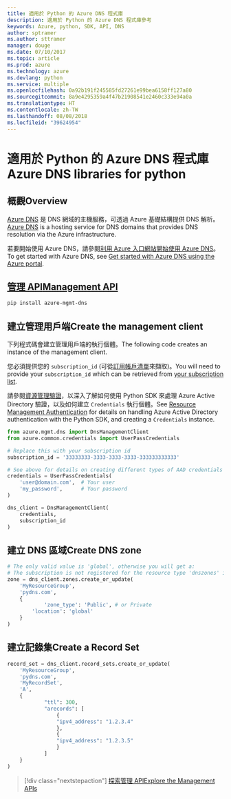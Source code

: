 ```yaml
---
title: 適用於 Python 的 Azure DNS 程式庫
description: 適用於 Python 的 Azure DNS 程式庫參考
keywords: Azure, python, SDK, API, DNS
author: sptramer
ms.author: sttramer
manager: douge
ms.date: 07/10/2017
ms.topic: article
ms.prod: azure
ms.technology: azure
ms.devlang: python
ms.service: multiple
ms.openlocfilehash: 0a92b191f245585fd27261e99bea6158ff127a80
ms.sourcegitcommit: 8a9e4295359a4f47b21908541e2460c333e94a0a
ms.translationtype: HT
ms.contentlocale: zh-TW
ms.lasthandoff: 08/08/2018
ms.locfileid: "39624954"
---
```

# <a name="azure-dns-libraries-for-python"></a><span data-ttu-id="cb57b-104">適用於 Python 的 Azure DNS 程式庫</span><span class="sxs-lookup"><span data-stu-id="cb57b-104">Azure DNS libraries for python</span></span>

## <a name="overview"></a><span data-ttu-id="cb57b-105">概觀</span><span class="sxs-lookup"><span data-stu-id="cb57b-105">Overview</span></span>

<span data-ttu-id="cb57b-106">[Azure DNS](/azure/dns/dns-overview) 是 DNS 網域的主機服務，可透過 Azure 基礎結構提供 DNS 解析。</span><span class="sxs-lookup"><span data-stu-id="cb57b-106">[Azure DNS](/azure/dns/dns-overview) is a hosting service for DNS domains that provides DNS resolution via the Azure infrastructure.</span></span>

<span data-ttu-id="cb57b-107">若要開始使用 Azure DNS，請參閱[利用 Azure 入口網站開始使用 Azure DNS](/azure/dns/dns-getstarted-portal)。</span><span class="sxs-lookup"><span data-stu-id="cb57b-107">To get started with Azure DNS, see [Get started with Azure DNS using the Azure portal](/azure/dns/dns-getstarted-portal).</span></span>

## <a name="management-apipythonapioverviewazurednsmanagement"></a>[<span data-ttu-id="cb57b-108">管理 API</span><span class="sxs-lookup"><span data-stu-id="cb57b-108">Management API</span></span>](/python/api/overview/azure/dns/management)

```bash
pip install azure-mgmt-dns
```

## <a name="create-the-management-client"></a><span data-ttu-id="cb57b-109">建立管理用戶端</span><span class="sxs-lookup"><span data-stu-id="cb57b-109">Create the management client</span></span>

<span data-ttu-id="cb57b-110">下列程式碼會建立管理用戶端的執行個體。</span><span class="sxs-lookup"><span data-stu-id="cb57b-110">The following code creates an instance of the management client.</span></span>

<span data-ttu-id="cb57b-111">您必須提供您的 ``subscription_id`` (可從[訂用帳戶清單](https://manage.windowsazure.com/#Workspaces/AdminTasks/SubscriptionMapping)來擷取)。</span><span class="sxs-lookup"><span data-stu-id="cb57b-111">You will need to provide your ``subscription_id`` which can be retrieved from [your subscription list](https://manage.windowsazure.com/#Workspaces/AdminTasks/SubscriptionMapping).</span></span>

<span data-ttu-id="cb57b-112">請參閱[資源管理驗證](/python/azure/python-sdk-azure-authenticate)，以深入了解如何使用 Python SDK 來處理 Azure Active Directory 驗證，以及如何建立 ``Credentials`` 執行個體。</span><span class="sxs-lookup"><span data-stu-id="cb57b-112">See [Resource Management Authentication](/python/azure/python-sdk-azure-authenticate) for details on handling Azure Active Directory authentication with the Python SDK, and creating a ``Credentials`` instance.</span></span>

```python 
from azure.mgmt.dns import DnsManagementClient
from azure.common.credentials import UserPassCredentials

# Replace this with your subscription id
subscription_id = '33333333-3333-3333-3333-333333333333'

# See above for details on creating different types of AAD credentials
credentials = UserPassCredentials(
    'user@domain.com',  # Your user
    'my_password',      # Your password
)

dns_client = DnsManagementClient(
    credentials,
    subscription_id
)
```

## <a name="create-dns-zone"></a><span data-ttu-id="cb57b-113">建立 DNS 區域</span><span class="sxs-lookup"><span data-stu-id="cb57b-113">Create DNS zone</span></span>
```python
# The only valid value is 'global', otherwise you will get a:
# The subscription is not registered for the resource type 'dnszones' in the location 'westus'.
zone = dns_client.zones.create_or_update(
    'MyResourceGroup',
    'pydns.com',
    {
            'zone_type': 'Public', # or Private
        'location': 'global'
    }
)
```
    
## <a name="create-a-record-set"></a><span data-ttu-id="cb57b-114">建立記錄集</span><span class="sxs-lookup"><span data-stu-id="cb57b-114">Create a Record Set</span></span>
```python
record_set = dns_client.record_sets.create_or_update(
    'MyResourceGroup',
    'pydns.com',
    'MyRecordSet',
    'A',
    {
            "ttl": 300,
            "arecords": [
                {
                "ipv4_address": "1.2.3.4"
                },
                {
                "ipv4_address": "1.2.3.5"
                }
            ]
    }
)
```

> [!div class="nextstepaction"]
> [<span data-ttu-id="cb57b-115">探索管理 API</span><span class="sxs-lookup"><span data-stu-id="cb57b-115">Explore the Management APIs</span></span>](/python/api/overview/azure/dns/management)
